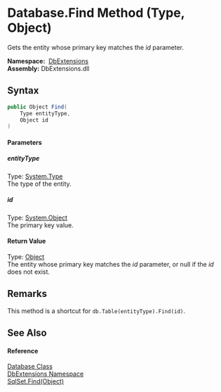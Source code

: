 Database.Find Method (Type, Object)
===================================
Gets the entity whose primary key matches the *id* parameter.

  **Namespace:**  [DbExtensions][1]  
  **Assembly:** DbExtensions.dll

Syntax
------

```csharp
public Object Find(
	Type entityType,
	Object id
)
```

#### Parameters

##### *entityType*
Type: [System.Type][2]  
The type of the entity.

##### *id*
Type: [System.Object][3]  
The primary key value.

#### Return Value
Type: [Object][3]  
 The entity whose primary key matches the *id* parameter, or null if the *id* does not exist. 

Remarks
-------
This method is a shortcut for `db.Table(entityType).Find(id)`.

See Also
--------

#### Reference
[Database Class][4]  
[DbExtensions Namespace][1]  
[SqlSet.Find(Object)][5]  

[1]: ../README.md
[2]: http://msdn.microsoft.com/en-us/library/42892f65
[3]: http://msdn.microsoft.com/en-us/library/e5kfa45b
[4]: README.md
[5]: ../SqlSet/Find.md
